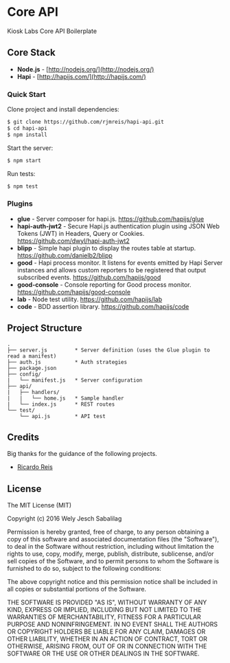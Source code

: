 # Core API
Kiosk Labs Core API Boilerplate

## Core Stack

- **Node.js** - [http://nodejs.org/](http://nodejs.org/)
- **Hapi** - [http://hapijs.com/](http://hapijs.com/)

### Quick Start

Clone project and install dependencies:
```bash
$ git clone https://github.com/rjmreis/hapi-api.git
$ cd hapi-api
$ npm install
```

Start the server:
```bash
$ npm start
```

Run tests:
```bash
$ npm test
```

### Plugins

- **glue** - Server composer for hapi.js.
https://github.com/hapijs/glue
- **hapi-auth-jwt2** - Secure Hapi.js authentication plugin using JSON Web Tokens (JWT) in Headers, Query or Cookies.
https://github.com/dwyl/hapi-auth-jwt2
- **blipp** - Simple hapi plugin to display the routes table at startup.
https://github.com/danielb2/blipp
- **good** - Hapi process monitor. It listens for events emitted by Hapi Server instances and allows custom reporters to be registered that output subscribed events.
https://github.com/hapijs/good
- **good-console** - Console reporting for Good process monitor.
https://github.com/hapijs/good-console
- **lab** - Node test utility.
https://github.com/hapijs/lab
- **code** - BDD assertion library.
https://github.com/hapijs/code

## Project Structure
```
.
├── server.js         * Server definition (uses the Glue plugin to read a manifest)
├── auth.js           * Auth strategies
├── package.json
├── config/
|   └── manifest.js   * Server configuration
├── api/
|   ├── handlers/
|   |   └── home.js   * Sample handler
|   └── index.js      * REST routes
└── test/
    └── api.js        * API test
```

## Credits
Big thanks for the guidance of the following projects.

- [Ricardo Reis](https://github.com/rjmreis/hapi-api)

## License
The MIT License (MIT)

Copyright (c) 2016 Wely Jesch Sabalilag

Permission is hereby granted, free of charge, to any person obtaining a copy
of this software and associated documentation files (the "Software"), to deal
in the Software without restriction, including without limitation the rights
to use, copy, modify, merge, publish, distribute, sublicense, and/or sell
copies of the Software, and to permit persons to whom the Software is
furnished to do so, subject to the following conditions:

The above copyright notice and this permission notice shall be included in all
copies or substantial portions of the Software.

THE SOFTWARE IS PROVIDED "AS IS", WITHOUT WARRANTY OF ANY KIND, EXPRESS OR
IMPLIED, INCLUDING BUT NOT LIMITED TO THE WARRANTIES OF MERCHANTABILITY,
FITNESS FOR A PARTICULAR PURPOSE AND NONINFRINGEMENT. IN NO EVENT SHALL THE
AUTHORS OR COPYRIGHT HOLDERS BE LIABLE FOR ANY CLAIM, DAMAGES OR OTHER
LIABILITY, WHETHER IN AN ACTION OF CONTRACT, TORT OR OTHERWISE, ARISING FROM,
OUT OF OR IN CONNECTION WITH THE SOFTWARE OR THE USE OR OTHER DEALINGS IN THE
SOFTWARE.
